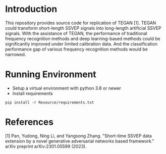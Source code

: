 # Introduction
This repository provides source code for replication of TEGAN [1]. TEGAN could transform short-length SSVEP signals into long-length artificial SSVEP signals. With the assistance of TEGAN, the performance of traditional frequency recognition methods and deep learning-based methods could be significantly improved under limited calibration data. And the classification performance gap of various frequency recognition methods would be narrowed.

# Running Environment
* Setup a virtual environment with python 3.8 or newer
* Install requirements

```
pip install -r Resource/requirements.txt
```

# References
[1] Pan, Yudong, Ning Li, and Yangsong Zhang. "Short-time SSVEP data extension by a novel generative adversarial networks based framework." arXiv preprint arXiv:2301.05599 (2023).

